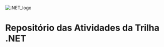 ![.NET_logo](https://upload.wikimedia.org/wikipedia/commons/thumb/7/7d/Microsoft_.NET_logo.svg/100px-Microsoft_.NET_logo.svg.png)


# Repositório das Atividades da Trilha .NET

